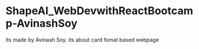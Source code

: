 # ShapeAI_WebDevwithReactBootcamp-AvinashSoy
its made by Avinash Soy. its about card fomat based webpage
